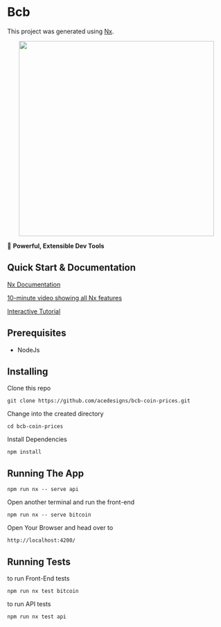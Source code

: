 

# Bcb

This project was generated using [Nx](https://nx.dev).

<p style="text-align: center;"><img src="https://raw.githubusercontent.com/nrwl/nx/master/images/nx-logo.png" width="450"></p>

🔎 **Powerful, Extensible Dev Tools**

## Quick Start & Documentation

[Nx Documentation](https://nx.dev/angular)

[10-minute video showing all Nx features](https://nx.dev/angular/getting-started/what-is-nx)

[Interactive Tutorial](https://nx.dev/angular/tutorial/01-create-application)

## Prerequisites

- NodeJs

## Installing

Clone this repo

```
git clone https://github.com/acedesigns/bcb-coin-prices.git
```

Change into the created directory

```
cd bcb-coin-prices
```
Install Dependencies
```
npm install
```

## Running The App

```$xslt
npm run nx -- serve api
```
Open another terminal and run the front-end

```$xslt
npm run nx -- serve bitcoin
```

Open Your Browser and head over to
```$xslt
http://localhost:4200/
```

## Running Tests

to run Front-End tests

```$xslt
npm run nx test bitcoin
```


to run API tests

```$xslt
npm run nx test api
```


